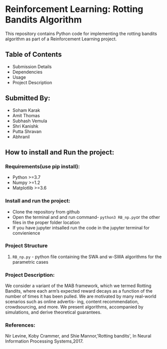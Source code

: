 # Reinforcement Learning: Rotting Bandits Algorithm
This repository contains Python code for implementing the rotting bandits algorithm as part of a Reinforcement Learning project.

## Table of Contents
* Submission Details
* Dependencies
* Usage
* Project Description

## Submitted By:

* Soham Karak 
* Amit Thomas
* Subhash Vemula
* Shri Kanishk
* Putta Shravan
* Abhranil



## How to install and Run the project:
### Requirements(use pip install):
* Python >=3.7
* Numpy  >=1.2
* Matplotlib >=3.6


### Install and run the project:
* Clone the repository from github
* Open the terminal and and run command- `python3 RB_np.py`or the other files in the proper folder location
* If you have jupyter intsalled run the code in the jupyter terminal for convienience


### Project Structure

1. `RB_np.py` - python file containing the SWA and w-SWA algorithms for the parametric cases

### Project Description:
We consider a variant of the MAB framework, which we termed Rotting Bandits, where each arm’s expected reward decays as a function of the number of times it has been pulled. We are motivated by many real-world scenarios such as online advertis- ing, content recommendation, crowdsourcing, and more. We present algorithms, accompanied by simulations, and derive theoretical guarantees.


### References:
Nir Levine, Koby Crammer, and Shie Mannor,'Rotting bandits', In Neural Information Processing Systems,2017.
